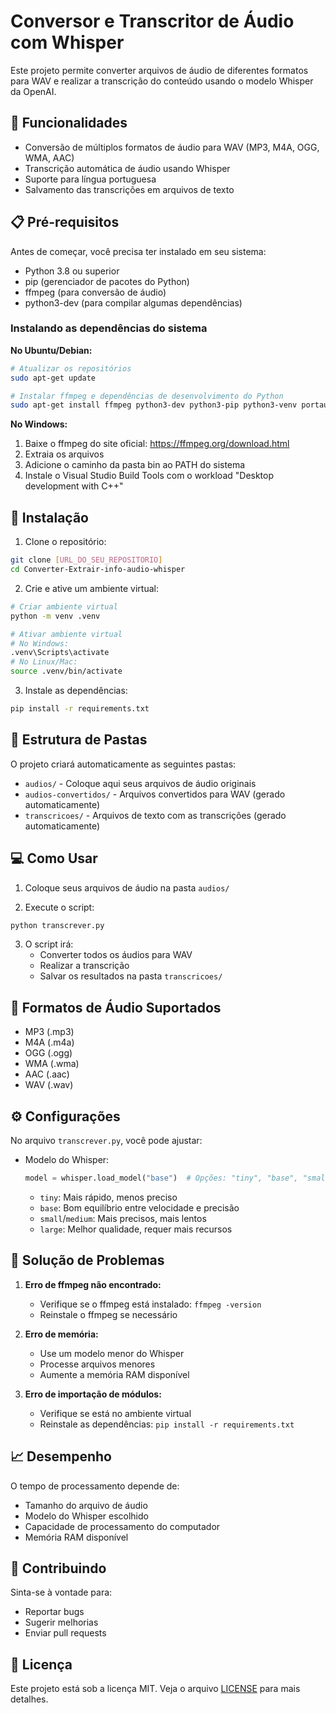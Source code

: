 # Conversor e Transcritor de Áudio com Whisper

Este projeto permite converter arquivos de áudio de diferentes formatos para WAV e realizar a transcrição do conteúdo usando o modelo Whisper da OpenAI.

## 🎯 Funcionalidades

- Conversão de múltiplos formatos de áudio para WAV (MP3, M4A, OGG, WMA, AAC)
- Transcrição automática de áudio usando Whisper
- Suporte para língua portuguesa
- Salvamento das transcrições em arquivos de texto

## 📋 Pré-requisitos

Antes de começar, você precisa ter instalado em seu sistema:

- Python 3.8 ou superior
- pip (gerenciador de pacotes do Python)
- ffmpeg (para conversão de áudio)
- python3-dev (para compilar algumas dependências)

### Instalando as dependências do sistema

**No Ubuntu/Debian:**
```bash
# Atualizar os repositórios
sudo apt-get update

# Instalar ffmpeg e dependências de desenvolvimento do Python
sudo apt-get install ffmpeg python3-dev python3-pip python3-venv portaudio19-dev
```

**No Windows:**
1. Baixe o ffmpeg do site oficial: https://ffmpeg.org/download.html
2. Extraia os arquivos
3. Adicione o caminho da pasta bin ao PATH do sistema
4. Instale o Visual Studio Build Tools com o workload "Desktop development with C++"

## 🚀 Instalação

1. Clone o repositório:
```bash
git clone [URL_DO_SEU_REPOSITORIO]
cd Converter-Extrair-info-audio-whisper
```

2. Crie e ative um ambiente virtual:
```bash
# Criar ambiente virtual
python -m venv .venv

# Ativar ambiente virtual
# No Windows:
.venv\Scripts\activate
# No Linux/Mac:
source .venv/bin/activate
```

3. Instale as dependências:
```bash
pip install -r requirements.txt
```

## 📁 Estrutura de Pastas

O projeto criará automaticamente as seguintes pastas:

- `audios/` - Coloque aqui seus arquivos de áudio originais
- `audios-convertidos/` - Arquivos convertidos para WAV (gerado automaticamente)
- `transcricoes/` - Arquivos de texto com as transcrições (gerado automaticamente)

## 💻 Como Usar

1. Coloque seus arquivos de áudio na pasta `audios/`

2. Execute o script:
```bash
python transcrever.py
```

3. O script irá:
   - Converter todos os áudios para WAV
   - Realizar a transcrição
   - Salvar os resultados na pasta `transcricoes/`

## 📝 Formatos de Áudio Suportados

- MP3 (.mp3)
- M4A (.m4a)
- OGG (.ogg)
- WMA (.wma)
- AAC (.aac)
- WAV (.wav)

## ⚙️ Configurações

No arquivo `transcrever.py`, você pode ajustar:

- Modelo do Whisper:
  ```python
  model = whisper.load_model("base")  # Opções: "tiny", "base", "small", "medium", "large"
  ```
  - `tiny`: Mais rápido, menos preciso
  - `base`: Bom equilíbrio entre velocidade e precisão
  - `small`/`medium`: Mais precisos, mais lentos
  - `large`: Melhor qualidade, requer mais recursos

## 🚨 Solução de Problemas

1. **Erro de ffmpeg não encontrado:**
   - Verifique se o ffmpeg está instalado: `ffmpeg -version`
   - Reinstale o ffmpeg se necessário

2. **Erro de memória:**
   - Use um modelo menor do Whisper
   - Processe arquivos menores
   - Aumente a memória RAM disponível

3. **Erro de importação de módulos:**
   - Verifique se está no ambiente virtual
   - Reinstale as dependências: `pip install -r requirements.txt`

## 📈 Desempenho

O tempo de processamento depende de:
- Tamanho do arquivo de áudio
- Modelo do Whisper escolhido
- Capacidade de processamento do computador
- Memória RAM disponível

## 🤝 Contribuindo

Sinta-se à vontade para:
- Reportar bugs
- Sugerir melhorias
- Enviar pull requests

## 📄 Licença

Este projeto está sob a licença MIT. Veja o arquivo [LICENSE](LICENSE) para mais detalhes.